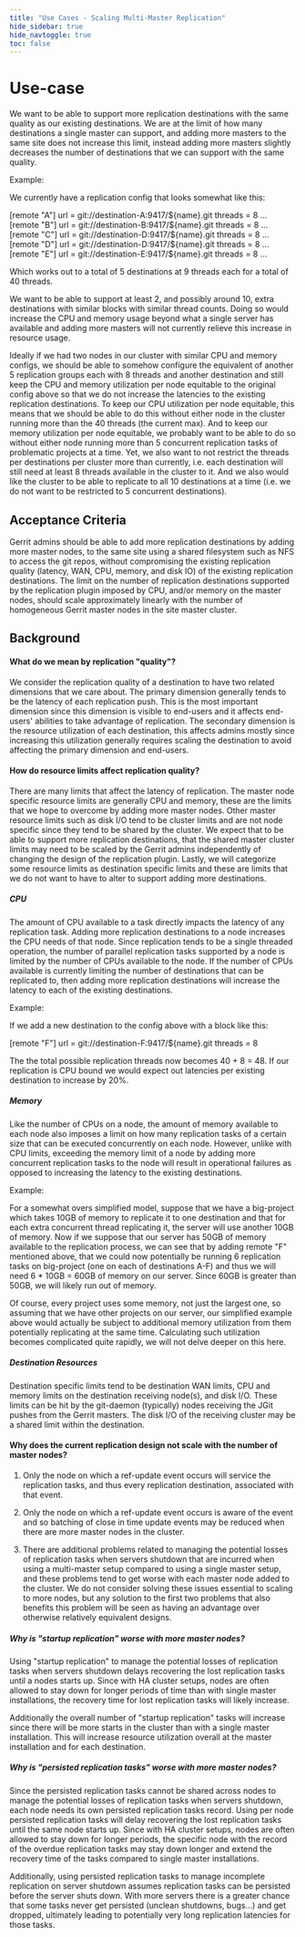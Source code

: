 ```yaml
---
title: "Use Cases - Scaling Multi-Master Replication"
hide_sidebar: true
hide_navtoggle: true
toc: false
---
```


# Use-case

We want to be able to support more replication destinations with the same quality as our existing
destinations. We are at the limit of how many destinations a single master can support, and adding
more masters to the same site does not increase this limit, instead adding more masters slightly
decreases the number of destinations that we can support with the same quality.

Example:

We currently have a replication config that looks somewhat like this:

[remote "A"]
    url = git://destination-A:9417/${name}.git
    threads = 8
    ...
[remote "B"]
    url = git://destination-B:9417/${name}.git
    threads = 8
    ...
[remote "C"]
    url = git://destination-D:9417/${name}.git
    threads = 8
    ...
[remote "D"]
    url = git://destination-D:9417/${name}.git
    threads = 8
    ...
[remote "E"]
    url = git://destination-E:9417/${name}.git
    threads = 8
    ...

Which works out to a total of 5 destinations at 9 threads each for a total of 40 threads.

We want to be able to support at least 2, and possibly around 10, extra destinations with similar
blocks with similar thread counts. Doing so would increase the CPU and memory usage beyond what a
single server has available and adding more masters will not currently relieve this increase in
resource usage.

Ideally if we had two nodes in our cluster with similar CPU and memory configs, we should be able
to somehow configure the equivalent of another 5 replication groups each with 8 threads and another
destination and still keep the CPU and memory utilization per node equitable to the original config
above so that we do not increase the latencies to the existing replication destinations. To keep our
CPU utilization per node equitable, this means that we should be able to do this without either node
in the cluster running more than the 40 threads (the current max). And to keep our memory
utilization per node equitable, we probably want to be able to do so without either node running
more than 5 concurrent replication tasks of problematic projects at a time. Yet, we also want to not
restrict the threads per destinations per cluster more than currently, i.e. each destination will
still need at least 8 threads available in the cluster to it. And we also would like the cluster to
be able to replicate to all 10 destinations at a time (i.e. we do not want to be restricted to 5
concurrent destinations).

## <a id="acceptance-criteria"> Acceptance Criteria

Gerrit admins should be able to add more replication destinations by adding more master nodes, to
the same site using a shared filesystem such as NFS to access the git repos, without compromising
the existing replication quality (latency, WAN, CPU, memory, and disk IO) of the existing
replication destinations. The limit on the number of replication destinations supported by the
replication plugin imposed by CPU, and/or memory on the master nodes, should scale approximately
linearly with the number of homogeneous Gerrit master nodes in the site master cluster.

## <a id="background"> Background

#### What do we mean by replication "quality"? ####

We consider the replication quality of a destination to have two related dimensions that we care
about. The primary dimension generally tends to be the latency of each replication push. This is
the most important dimension since this dimension is visible to end-users and it affects end-users'
abilities to take advantage of replication. The secondary dimension is the resource utilization of
each destination, this affects admins mostly since increasing this utilization generally requires
scaling the destination to avoid affecting the primary dimension and end-users.

#### How do resource limits affect replication quality? ####

There are many limits that affect the latency of replication. The master node specific resource
limits are generally CPU and memory, these are the limits that we hope to overcome by adding more
master nodes. Other master resource limits such as disk I/O tend to be cluster limits and are not
node specific since they tend to be shared by the cluster.  We expect that to be able to support
more replication destinations, that the shared master cluster limits may need to be scaled by the
Gerrit admins independently of changing the design of the replication plugin. Lastly, we will
categorize some resource limits as destination specific limits and these are limits that we do not
want to have to alter to support adding more destinations.

##### CPU #####

The amount of CPU available to a task directly impacts the latency of any replication task. Adding
more replication destinations to a node increases the CPU needs of that node. Since replication
tends to be a single threaded operation, the number of parallel replication tasks supported by a
node is limited by the number of CPUs available to the node. If the number of CPUs available is
currently limiting the number of destinations that can be replicated to, then adding more
replication destinations will increase the latency to each of the existing destinations.

Example:

If we add a new destination to the config above with a block like this:

[remote "F"]
    url = git://destination-F:9417/${name}.git
    threads = 8

The the total possible replication threads now becomes 40 + 8 = 48. If our replication is
CPU bound we would expect out latencies per existing destination to increase by 20%.

##### Memory #####

Like the number of CPUs on a node, the amount of memory available to each node also imposes a limit
on how many replication tasks of a certain size that can be executed concurrently on each node.
However, unlike with CPU limits, exceeding the memory limit of a node by adding more concurrent
replication tasks to the node will result in operational failures as opposed to increasing the
latency to the existing destinations.

Example:

For a somewhat overs simplified model, suppose that we have a big-project which takes 10GB of memory
to replicate it to one destination and that for each extra concurrent thread replicating it, the
server will use another 10GB of memory. Now if we suppose that our server has 50GB of memory
available to the replication process, we can see that by adding remote "F" mentioned above, that we
could now potentially be running 6 replication tasks on big-project (one on each of destinations
A-F) and thus we will need 6 * 10GB = 60GB of memory on our server. Since 60GB is greater than 50GB,
we will likely run out of memory.

Of course, every project uses some memory, not just the largest one, so assuming that we have other
projects on our server, our simplified example above would actually be subject to additional memory
utilization from them potentially replicating at the same time. Calculating such utilization becomes
complicated quite rapidly, we will not delve deeper on this here.

##### Destination Resources #####

Destination specific limits tend to be destination WAN limits, CPU and memory limits on the
destination receiving node(s), and disk I/O. These limits can be hit by the git-daemon (typically)
nodes receiving the JGit pushes from the Gerrit masters. The disk I/O of the receiving cluster may
be a shared limit within the destination.

#### Why does the current replication design not scale with the number of master nodes? ####

1) Only the node on which a ref-update event occurs will service the replication tasks, and thus
every replication destination, associated with that event.

2) Only the node on which a ref-update event occurs is aware of the event and so batching of close
 in time update events may be reduced when there are more master nodes in the cluster.

3) There are additional problems related to managing the potential losses of replication tasks
when servers shutdown that are incurred when using a multi-master setup compared to using a single
master setup, and these problems tend to get worse with each master node added to the cluster. We do
not consider solving these issues essential to scaling to more nodes, but any solution to the first
two problems that also benefits this problem will be seen as having an advantage over otherwise
relatively equivalent designs.

##### Why is "startup replication" worse with more master nodes? #####

Using "startup replication" to manage the potential losses of replication tasks when servers
shutdown delays recovering the lost replication tasks until a nodes starts up. Since with HA
cluster setups, nodes are often allowed to stay down for longer periods of time than with single
master installations, the recovery time for lost replication tasks will likely increase.

Additionally the overall number of "startup replication" tasks will increase since there will be
more starts in the cluster than with a single master installation. This will increase resource
utilization overall at the master installation and for each destination.

##### Why is "persisted replication tasks" worse with more master nodes? #####

Since the persisted replication tasks cannot be shared across nodes to manage the potential losses
of replication tasks when servers shutdown, each node needs its own persisted replication tasks
record. Using per node persisted replication tasks will delay recovering the lost replication tasks
 until the same node starts up. Since with HA cluster setups, nodes are often allowed to stay down
for longer periods, the specific node with the record of the overdue replication tasks may stay
down longer and extend the recovery time of the tasks compared to single master installations.

Additionally, using persisted replication tasks to manage incomplete replication on server shutdown
assumes replication tasks can be persisted before the server shuts down. With more servers there is
a greater chance that some tasks never get persisted (unclean shutdowns, bugs...) and get dropped,
ultimately leading to potentially very long replication latencies for those tasks.
